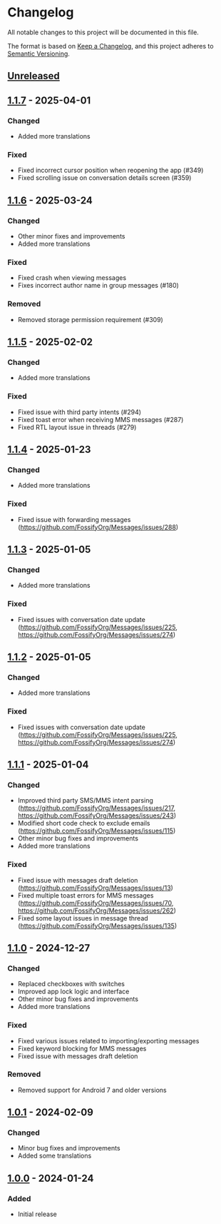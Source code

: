 # Changelog

All notable changes to this project will be documented in this file.

The format is based on [Keep a Changelog](https://keepachangelog.com/en/1.1.0/),
and this project adheres to [Semantic Versioning](https://semver.org/spec/v2.0.0.html).

## [Unreleased]

## [1.1.7] - 2025-04-01

### Changed
- Added more translations

### Fixed
- Fixed incorrect cursor position when reopening the app (#349)
- Fixed scrolling issue on conversation details screen (#359)

## [1.1.6] - 2025-03-24

### Changed
- Other minor fixes and improvements
- Added more translations

### Fixed
- Fixed crash when viewing messages
- Fixes incorrect author name in group messages (#180)

### Removed
- Removed storage permission requirement (#309)

## [1.1.5] - 2025-02-02

### Changed
- Added more translations

### Fixed
- Fixed issue with third party intents (#294)
- Fixed toast error when receiving MMS messages (#287)
- Fixed RTL layout issue in threads (#279)

## [1.1.4] - 2025-01-23

### Changed
- Added more translations

### Fixed
- Fixed issue with forwarding messages (https://github.com/FossifyOrg/Messages/issues/288)

## [1.1.3] - 2025-01-05

### Changed
- Added more translations

### Fixed
- Fixed issues with conversation date
  update (https://github.com/FossifyOrg/Messages/issues/225, https://github.com/FossifyOrg/Messages/issues/274)

## [1.1.2] - 2025-01-05

### Changed
- Added more translations

### Fixed
- Fixed issues with conversation date
  update (https://github.com/FossifyOrg/Messages/issues/225, https://github.com/FossifyOrg/Messages/issues/274)

## [1.1.1] - 2025-01-04

### Changed
- Improved third party SMS/MMS intent
  parsing (https://github.com/FossifyOrg/Messages/issues/217, https://github.com/FossifyOrg/Messages/issues/243)
- Modified short code check to exclude emails (https://github.com/FossifyOrg/Messages/issues/115)
- Other minor bug fixes and improvements
- Added more translations

### Fixed
- Fixed issue with messages draft deletion (https://github.com/FossifyOrg/Messages/issues/13)
- Fixed multiple toast errors for MMS
  messages (https://github.com/FossifyOrg/Messages/issues/70, https://github.com/FossifyOrg/Messages/issues/262)
- Fixed some layout issues in message thread (https://github.com/FossifyOrg/Messages/issues/135)

## [1.1.0] - 2024-12-27

### Changed
- Replaced checkboxes with switches
- Improved app lock logic and interface
- Other minor bug fixes and improvements
- Added more translations

### Fixed
- Fixed various issues related to importing/exporting messages
- Fixed keyword blocking for MMS messages
- Fixed issue with messages draft deletion

### Removed
- Removed support for Android 7 and older versions

## [1.0.1] - 2024-02-09

### Changed
- Minor bug fixes and improvements
- Added some translations

## [1.0.0] - 2024-01-24

### Added
- Initial release

[Unreleased]: https://github.com/FossifyOrg/Messages/compare/1.1.7...HEAD
[1.1.7]: https://github.com/FossifyOrg/Messages/compare/1.1.6...1.1.7
[1.1.6]: https://github.com/FossifyOrg/Messages/compare/1.1.5...1.1.6
[1.1.5]: https://github.com/FossifyOrg/Messages/compare/1.1.4...1.1.5
[1.1.4]: https://github.com/FossifyOrg/Messages/compare/1.1.3...1.1.4
[1.1.3]: https://github.com/FossifyOrg/Messages/compare/1.1.2...1.1.3
[1.1.2]: https://github.com/FossifyOrg/Messages/compare/1.1.1...1.1.2
[1.1.1]: https://github.com/FossifyOrg/Messages/compare/1.1.0...1.1.1
[1.1.0]: https://github.com/FossifyOrg/Messages/compare/1.0.1...1.1.0
[1.0.1]: https://github.com/FossifyOrg/Messages/compare/1.0.0...1.0.1
[1.0.0]: https://github.com/FossifyOrg/Messages/releases/tag/1.0.0
